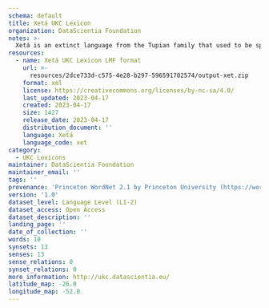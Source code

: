 ```yaml
---
schema: default
title: Xetá UKC Lexicon
organization: DataScientia Foundation
notes: >-
  Xetá is an extinct language from the Tupian family that used to be spoken in South America. The UKC Lexicon of Xetá is represented as a lexico-semantic network. It consists of words, word senses, synsets, as well as sense-level and synset-level relationships
resources:
  - name: Xetá UKC Lexicon LMF format
    url: >-
      resources/2dce733d-c575-4e28-b297-596591702574/output-xet.zip
    format: xml
    license: https://creativecommons.org/licenses/by-nc-sa/4.0/
    last_updated: 2023-04-17
    created: 2023-04-17
    size: 1427
    release_date: 2023-04-17
    distribution_document: ''
    language: Xetá
    language_code: xet
category:
  - UKC Lexicons
maintainer: DataScientia Foundation
maintainer_email: ''
tags: ''
provenance: 'Princeton WordNet 2.1 by Princeton University (https://wordnet.princeton.edu)'
version: '1.0'
dataset_level: Language Level (L1-2)
dataset_access: Open Access
dataset_description: ''
landing_page: ''
date_of_collection: ''
words: 10
synsets: 13
senses: 13
sense_relations: 0
synset_relations: 0
more_information: http://ukc.datascientia.eu/
latitude_map: -26.0
longitude_map: -52.0
---
```

